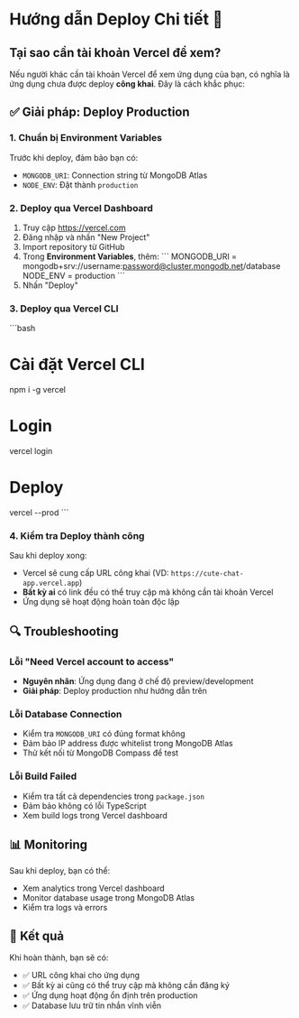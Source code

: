 # Hướng dẫn Deploy Chi tiết 🚀

## Tại sao cần tài khoản Vercel để xem?

Nếu người khác cần tài khoản Vercel để xem ứng dụng của bạn, có nghĩa là ứng dụng chưa được deploy **công khai**. Đây là cách khắc phục:

## ✅ Giải pháp: Deploy Production

### 1. Chuẩn bị Environment Variables

Trước khi deploy, đảm bảo bạn có:
- `MONGODB_URI`: Connection string từ MongoDB Atlas
- `NODE_ENV`: Đặt thành `production`

### 2. Deploy qua Vercel Dashboard

1. Truy cập https://vercel.com
2. Đăng nhập và nhấn "New Project"
3. Import repository từ GitHub
4. Trong **Environment Variables**, thêm:
   \`\`\`
   MONGODB_URI = mongodb+srv://username:password@cluster.mongodb.net/database
   NODE_ENV = production
   \`\`\`
5. Nhấn "Deploy"

### 3. Deploy qua Vercel CLI

\`\`\`bash
# Cài đặt Vercel CLI
npm i -g vercel

# Login
vercel login

# Deploy
vercel --prod
\`\`\`

### 4. Kiểm tra Deploy thành công

Sau khi deploy xong:
- Vercel sẽ cung cấp URL công khai (VD: `https://cute-chat-app.vercel.app`)
- **Bất kỳ ai** có link đều có thể truy cập mà không cần tài khoản Vercel
- Ứng dụng sẽ hoạt động hoàn toàn độc lập

## 🔍 Troubleshooting

### Lỗi "Need Vercel account to access"
- **Nguyên nhân**: Ứng dụng đang ở chế độ preview/development
- **Giải pháp**: Deploy production như hướng dẫn trên

### Lỗi Database Connection
- Kiểm tra `MONGODB_URI` có đúng format không
- Đảm bảo IP address được whitelist trong MongoDB Atlas
- Thử kết nối từ MongoDB Compass để test

### Lỗi Build Failed
- Kiểm tra tất cả dependencies trong `package.json`
- Đảm bảo không có lỗi TypeScript
- Xem build logs trong Vercel dashboard

## 📊 Monitoring

Sau khi deploy, bạn có thể:
- Xem analytics trong Vercel dashboard
- Monitor database usage trong MongoDB Atlas
- Kiểm tra logs và errors

## 🎯 Kết quả

Khi hoàn thành, bạn sẽ có:
- ✅ URL công khai cho ứng dụng
- ✅ Bất kỳ ai cũng có thể truy cập mà không cần đăng ký
- ✅ Ứng dụng hoạt động ổn định trên production
- ✅ Database lưu trữ tin nhắn vĩnh viễn
